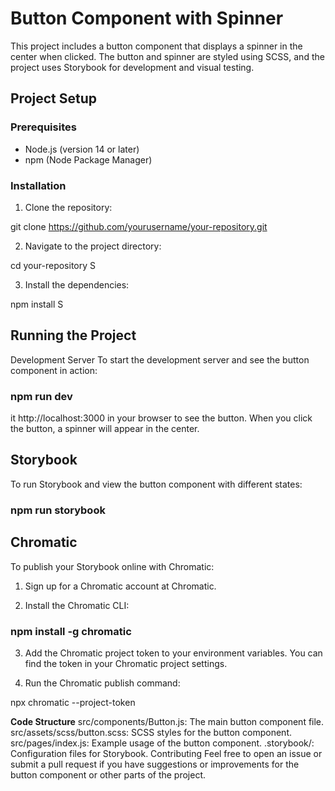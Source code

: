 # Button Component with Spinner

This project includes a button component that displays a spinner in the center when clicked. The button and spinner are styled using SCSS, and the project uses Storybook for development and visual testing.

## Project Setup

### Prerequisites

- Node.js (version 14 or later)
- npm (Node Package Manager)

### Installation

1. Clone the repository:


git clone https://github.com/yourusername/your-repository.git

2. Navigate to the project directory:

cd your-repository
S

3. Install the dependencies:
 
npm install
S

## Running the Project
Development Server
To start the development server and see the button component in action:

### npm run dev


it http://localhost:3000 in your browser to see the button. When you click the button, a spinner will appear in the center.

## Storybook
To run Storybook and view the button component with different states:

### npm run storybook



## Chromatic

To publish your Storybook online with Chromatic:

1. Sign up for a Chromatic account at Chromatic.

2. Install the Chromatic CLI:

### npm install -g chromatic


3. Add the Chromatic project token to your environment variables. You can find the token in your Chromatic project settings.

4. Run the Chromatic publish command:

npx chromatic --project-token <your-chromatic-project-token>


**Code Structure**
src/components/Button.js: The main button component file.
src/assets/scss/button.scss: SCSS styles for the button component.
src/pages/index.js: Example usage of the button component.
.storybook/: Configuration files for Storybook.
Contributing
Feel free to open an issue or submit a pull request if you have suggestions or improvements for the button component or other parts of the project.